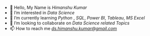 - 👋 Hello, My Name is *Himanshu Kumar*
- 👀 I’m interested in *Data Science*
- 🌱 I’m currently learning *Python* , *SQL*, *Power BI*, *Tableau*, *MS Excel*
- 💞️ I’m looking to collaborate on *Data Science related Topics*
- 📫 How to reach me *ds.himanshu.kumar@gmail.com*

<!---
Himanshu3231/Himanshu3231 is a ✨ unique ✨ repository because its `README.md` (this file) appears on your GitHub profile.
You can click the Preview link to take a look at your changes.
--->
